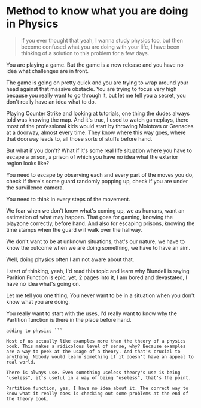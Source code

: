 # Method to know what you are doing in Physics

> If you ever thought that yeah, I wanna study physics too, but then become confused what you are doing with your life, I have been thinking of a solution to this problem for a few days. 

You are playing a game. But the game is a new release and you have no idea what challenges are in front. 

The game is going on pretty quick and you are trying to wrap around your head against that massive obstacle. You are trying to focus very high because you really want to go through it, but let me tell you a secret, you don't really have an idea what to do. 

Playing Counter Strike and looking at tutorials, one thing the dudes always told was knowing the map. And it's true, I used to watch gameplays, there most of the professional kids would start by throwing Molotovs or Grenades at a doorway, almost every time. They know where this way goes, where that doorway leads to, all those sorts of stuffs before hand. 

But what if you don't? What if it's some real life situation where you have to escape a prison, a prison of which you have no idea what the exterior region looks like? 

You need to escape by observing each and every part of the moves you do, check if there's some guard randomly popping up, check if you are under the survillence camera. 

You need to think in every steps of the movement. 

We fear when we don't know what's coming up, we as humans, want an estimation of what may happen. That goes for gaming, knowing the playzone correctly, before hand. And also for escaping prisons, knowing the time stamps when the guard will walk over the hallway. 

We don't want to be at unknown situations, that's our nature, we have to know the outcome when we are doing something, we have to have an aim.

Well, doing physics often I am not aware about that. 

I start of thinking, yeah, I'd read this topic and learn why Blundell is saying Parition Function is epic, yet, 2 pages into it, I am bored and devastated, I have no idea what's going on. 

Let me tell you one thing, You never want to be in a situation when you don't know what you are doing. 

You really want to start with the uses, I'd really want to know why the Partition function is there in the place before hand. 

```
adding to physics ```

Most of us actually like examples more than the theory of a physics book. This makes a ridicolous level of sense, why? Because examples are a way to peek at the usage of a theory. And that's crucial to anything. Nobody would learn something if it doesn't have an appeal to real world. 

There is always use. Even something useless theory's use is being "useless", it's useful in a way of being "useless", that's the point. 

Partition function, yes, I have no idea about it. The correct way to know what it really does is checking out some problems at the end of the theory book. 

















